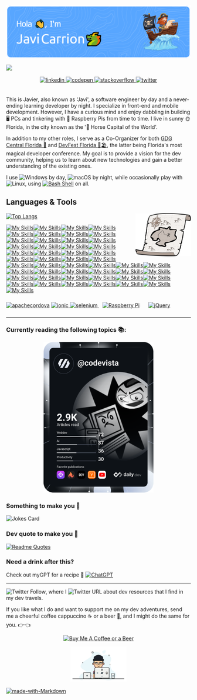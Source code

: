 <img src="https://github.com/JavaVista/JavaVista/blob/main/github-header-image.png" alt="👋 Hola! I'm Javi" title="👋 Hola! I'm Javi"/>

![](https://komarev.com/ghpvc/?username=JavaVista&label=Thank+you+for+Visiting!+Congrats!+You+are+number:)

<div align="center">
  <a href="https://linkedin.com/in/technologic" target="_blank">
  <img src=https://img.shields.io/badge/linkedin-%231E77B5.svg?&style=for-the-badge&logo=linkedin&logoColor=white alt=linkedin style="margin-bottom: 5px;" />
  </a>
  <a href="https://codepen.com/techno-logic" target="_blank">
  <img src=https://img.shields.io/badge/codepen-%23131417.svg?&style=for-the-badge&logo=codepen&logoColor=white alt=codepen style="margin-bottom: 5px;" />
  </a>
  <a href="https://stackoverflow.com/users/5224387/codevista" target="_blank">
  <img src=https://img.shields.io/badge/stackoverflow-%23F28032.svg?&style=for-the-badge&logo=stackoverflow&logoColor=white alt=stackoverflow style="margin-bottom:   5px;" />
  </a>
  <a href="https://twitter.com/seetechnologic" target="_blank">
  <img src=https://img.shields.io/badge/twitter-%2300acee.svg?&style=for-the-badge&logo=twitter&logoColor=white alt=twitter style="margin-bottom: 5px;" />
  </a>  
</div>  

<br />

This is Javier, also known as 'Javi', a software engineer by day and a never-ending learning developer by night. I specialize in front-end and mobile development. However, I have a curious mind and enjoy dabbling in building :desktop_computer: PCs and tinkering with :strawberry: Raspberry Pis from time to time. I live in sunny :sun_with_face: Florida, in the city known as the ':racehorse: Horse Capital of the World'.

In addition to my other roles, I serve as a Co-Organizer for both [GDG Central Florida :rocket:](https://gdg.community.dev/gdg-central-florida/) and [DevFest Florida :palm_tree::beach_umbrella:](https://devfestflorida.org/), the latter being Florida's most magical developer conference. My goal is to provide a vision for the dev community, helping us to learn about new technologies and gain a better understanding of the existing ones.

I use ![Windows](https://img.shields.io/badge/Windows-0078D6?style=for-the-badge&logo=windows&logoColor=white) by day, ![macOS](https://img.shields.io/badge/mac%20os-000000?style=for-the-badge&logo=macos&logoColor=F0F0F0) by night, while occasionally play with ![Linux](https://img.shields.io/badge/Linux-FCC624?style=for-the-badge&logo=linux&logoColor=black), using [![Bash Shell](https://badges.frapsoft.com/bash/v1/bash-150x25.png?v=103)](https://github.com/ellerbrock/open-source-badges/) on all.

<h2>Languages & Tools</h2>

<img width="30%" align="right" alt="Treasure Map" src="https://github.com/JavaVista/JavaVista/blob/main/treasure-map.svg" />

[![Top Langs](https://github-readme-stats.vercel.app/api/top-langs/?username=JavaVista&layout=compact&langs_count=10&theme=tokyonight&border_radius=20&border_color=58a6ff)](https://github.com/anuraghazra/github-readme-stats)

[![My Skills](https://skillicons.dev/icons?i=angular)](https://angular.dev)[![My Skills](https://skillicons.dev/icons?i=azure)](https://azure.microsoft.com/en-in/)[![My Skills](https://skillicons.dev/icons?i=bash)](https://www.gnu.org/software/bash/)[![My Skills](https://skillicons.dev/icons?i=anaconda)](https://www.anaconda.com/)[![My Skills](https://skillicons.dev/icons?i=androidstudio)](https://developer.android.com/studio)[![My Skills](https://skillicons.dev/icons?i=bootstrap)](https://getbootstrap.com/)[![My Skills](https://skillicons.dev/icons?i=cs)](https://www.w3schools.com/cs/)[![My Skills](https://skillicons.dev/icons?i=codepen)](https://codepen.io/techno-logic)[![My Skills](https://skillicons.dev/icons?i=css)](https://www.w3schools.com/css/)[![My Skills](https://skillicons.dev/icons?i=dart)](https://dart.dev)[![My Skills](https://skillicons.dev/icons?i=docker)](https://www.docker.com/)[![My Skills](https://skillicons.dev/icons?i=dotnet)](https://dotnet.microsoft.com/)[![My Skills](https://skillicons.dev/icons?i=docker)](https://www.docker.com/)[![My Skills](https://skillicons.dev/icons?i=ember)](https://emberjs.com)[![My Skills](https://skillicons.dev/icons?i=express)](https://expressjs.com/)[![My Skills](https://skillicons.dev/icons?i=fastapi)](https://fastapi.tiangolo.com/)[![My Skills](https://skillicons.dev/icons?i=figma)](https://www.figma.com/)[![My Skills](https://skillicons.dev/icons?i=firebase)](https://firebase.google.com/)[![My Skills](https://skillicons.dev/icons?i=flutter)](https://flutter.dev)[![My Skills](https://skillicons.dev/icons?i=gcp)](https://cloud.google.com)[![My Skills](https://skillicons.dev/icons?i=git)](https://git-scm.com/)[![My Skills](https://skillicons.dev/icons?i=github)](https://github.com/JavaVista/JavaVista)[![My Skills](https://skillicons.dev/icons?i=gradle)](https://gradle.org/)[![My Skills](https://skillicons.dev/icons?i=gulp)](https://gulpjs.com/)[![My Skills](https://skillicons.dev/icons?i=html)](https://html.spec.whatwg.org/multipage/)[![My Skills](https://skillicons.dev/icons?i=js)](https://developer.mozilla.org/en-US/docs/Web/JavaScript)[![My Skills](https://skillicons.dev/icons?i=kubernetes)](https://kubernetes.io)[![My Skills](https://skillicons.dev/icons?i=linux)](https://www.linux.org)[![My Skills](https://skillicons.dev/icons?i=mongodb)](https://www.mongodb.com)[![My Skills](https://skillicons.dev/icons?i=nginx)](https://www.nginx.com/)[![My Skills](https://skillicons.dev/icons?i=mongodb)](https://www.mongodb.com)[![My Skills](https://skillicons.dev/icons?i=nodejs)](https://nodejs.org)[![My Skills](https://skillicons.dev/icons?i=postgres)](https://www.postgresql.org)[![My Skills](https://skillicons.dev/icons?i=postman)](https://postman.com)[![My Skills](https://skillicons.dev/icons?i=powershell)](https://docs.microsoft.com/en-us/powershell)[![My Skills](https://skillicons.dev/icons?i=py)](https://www.python.org)[![My Skills](https://skillicons.dev/icons?i=react)](https://reactjs.org/)[![My Skills](https://skillicons.dev/icons?i=reactivex)](https://reactivex.io)[![My Skills](https://skillicons.dev/icons?i=sass)](https://sass-lang.com)[![My Skills](https://skillicons.dev/icons?i=supabase)](https://supabase.com/)[![My Skills](https://skillicons.dev/icons?i=svg)](https://www.w3schools.com/graphics/svg_intro.asp)[![My Skills](https://skillicons.dev/icons?i=tailwind)](https://tailwindcss.com)[![My Skills](https://skillicons.dev/icons?i=ts)](https://www.typescriptlang.org)[![My Skills](https://skillicons.dev/icons?i=visualstudio)](https://visualstudio.microsoft.com/)[![My Skills](https://skillicons.dev/icons?i=vite)](https://vitejs.dev/)[![My Skills](https://skillicons.dev/icons?i=vscode)](https://code.visualstudio.com/)[![My Skills](https://skillicons.dev/icons?i=wasm)](https://webassembly.org/)[![My Skills](https://skillicons.dev/icons?i=webpack)](https://webpack.js.org/)[![My Skills](https://skillicons.dev/icons?i=xd)](https://xd.adobe.com/)

<p align="left"> </a> <a href="https://cordova.apache.org/" target="_blank" rel="noreferrer"> <img src="https://www.vectorlogo.zone/logos/apache_cordova/apache_cordova-icon.svg" alt="apachecordova" width="40" height="40"/></a>  <a href="https://ionicframework.com" target="_blank" rel="noreferrer"> <img src="https://upload.wikimedia.org/wikipedia/commons/d/d1/Ionic_Logo.svg" alt="ionic" width="40" height="40"/> </a>   <a href="https://www.selenium.dev" target="_blank" rel="noreferrer"> <img src="https://raw.githubusercontent.com/detain/svg-logos/780f25886640cef088af994181646db2f6b1a3f8/svg/selenium-logo.svg" alt="selenium" width="40" height="40"/> </a> <a href="https://www.raspberrypi.org/" target="_blank"><img style="margin: 10px" src="https://profilinator.rishav.dev/skills-assets/raspberrypi.png" alt="Raspberry Pi" height="50" /></a> <a href="https://jquery.com/" target="_blank"><img style="margin: 10px" src="https://profilinator.rishav.dev/skills-assets/jquery.png" alt="jQuery" height="50" /></a>  </p>

***

### Currently reading the following topics :books::

<p align="center"><a href="https://app.daily.dev/codevista"><img src="https://github.com/JavaVista/JavaVista/blob/main/devcard.svg" width="300" alt="Javier 'Javi' Carrion's Dev Card"/></a></p>


### Something to make you :slightly_smiling_face:

![Jokes Card](https://readme-jokes.vercel.app/api?borderColor=%2358a6ff&theme=tokyonight)

### Dev quote to make you :thinking:

[![Readme Quotes](https://quotes-github-readme.vercel.app/api?type=horizontal&theme=catppuccin)](https://github.com/piyushsuthar/github-readme-quotes)

### Need a drink after this? 

Check out myGPT for a recipe :tropical_drink: [![ChatGPT](https://img.shields.io/badge/chatGPT-74aa9c?style=for-the-badge&logo=openai&logoColor=white)](https://gptstore.ai/gpts/Gb2dMKaQCs-wepa-mixology-mojo)

***

![Twitter Follow](https://img.shields.io/twitter/follow/seetechnologic?style=social), where I ![Twitter URL](https://img.shields.io/twitter/url?style=social&url=https%3A%2F%2Ftwitter.com%2Fseetechnologic) about dev resources that I find in my dev travels.


If you like what I do and want to support me on my dev adventures, send me a cheerful coffee cappuccino :coffee: or a beer :beers:, and I might do the same for you. :point_right::point_left:

<div align="center"> <a href="https://www.buymeacoffee.com/codevista" target="_blank"><img src="https://cdn.buymeacoffee.com/buttons/v2/default-blue.png" alt="Buy Me A Coffee or a Beer" width="150" ></a> 

<img width="30%" alt="Chillin' with a Coffee" src="https://github.com/JavaVista/JavaVista/blob/main/chill%20scene.gif" /> </div>

[![made-with-Markdown](https://img.shields.io/badge/Made%20with-Markdown-1f425f.svg)](http://commonmark.org)
